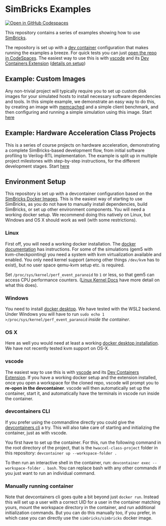 # SimBricks Examples

[![Open in GitHub Codespaces](https://github.com/codespaces/badge.svg)](simbricks/simbricks-examples)

This repository contains a series of examples showing how to use
[SimBricks](https://github.com/simbricks/simbricks).

The repository is set up with a [dev container](https://containers.dev/)
configuration that makes running the examples a breeze. For quick tests you
can just
[open the repo in CodeSpaces](https://codespaces.new/simbricks/simbricks-examples).
The easiest way to use this is with
[vscode](https://code.visualstudio.com/) and its
[Dev Containers Extension](vscode:extension/ms-vscode-remote.remote-containers)
([details on setup](#environment-setup))


## Example: Custom Images
Any non-trivial project will typically require you to set up custom disk images
for your simulated hosts to install necessary software dependencies and tools.
In this simple example, we demonstrate an easy way to do this, by creating an
image with [memcached](https://memcached.org/) and a simple client benchmark,
and then configuring and running a simple simulation using this image.
Start [here](custom-image/README.md)

## Example: Hardware Acceleration Class Projects

This is a series of course projects on hardware acceleration, demonstrating a
complete SimBricks-based development flow, from initial software profiling to
Verilog-RTL implementation. The example is split up in multiple project
milestones with step-by-step instructions, for the different development stages.
Start [here](hwaccel-class-project/README.md)


## Environment Setup
This repository is set up with a devcontainer configuration based on the
[SimBricks Docker Images](https://hub.docker.com/u/simbricks). This is the
easiest way of starting to use SimBricks, as you do not have to manually install
dependencies, build SimBricks, or set up other environment components.
You will need a working docker setup. We recommend doing this natively on Linux,
but Windows and OS X should work as well (with some restrictions).

### Linux
First off, you will need a working docker installation. The [docker
documentation](https://docs.docker.com/engine/install/) has instructions. For
some of the simulations (gem5 with kvm-checkpointing) you need a system with kvm
virtualization available and enabled. You only need kernel support (among other
things `/dev/kvm` has to exist), but no user space qemu-kvm setup etc. is
required.

Set `/proc/sys/kernel/perf_event_paranoid` to `1` or less, so that gem5 can
access CPU performance counters.
([Linux Kernel Docs](https://www.kernel.org/doc/Documentation/sysctl/kernel.txt)
have more detail on what this does).

### Windows
You need to install
[docker desktop](https://docs.docker.com/desktop/install/windows-install/).
We have tested with the WSL2 backend. Under Windows you will have to run
`sudo echo 1 >/proc/sys/kernel/perf_event_paranoid` *inside the container*.

### OS X
Here as well you would need at least a working
[docker desktop installation](https://docs.docker.com/desktop/install/mac-install/).
We have not recently tested kvm support on OS-X.

### vscode
The easiest way to use this is with [vscode](https://code.visualstudio.com/) and
its
[Dev Containers Extension](vscode:extension/ms-vscode-remote.remote-containers).
If you have a working docker setup and the extension installed, once
you open a workspace for the cloned repo, vscode will prompt you to **re-open in
the devcontainer**. vscode will then automatically set up the container, start
it, and automatically have the terminals in vscode run inside the container.

### devcontainers CLI
If you prefer using the commandline directly you could give the
[devcontainers cli](https://github.com/devcontainers/cli) a try. This will also
take care of starting and initializing the container, just as with vscode.

You first have to set up the container. For this, run the following command in
the root directory of the project, that is the `hwaccel-class-project` folder
in this repository: `devcontainer up --workspace-folder .`

To then run an interactive shell in the container, run:
`devcontainer exec --workspace-folder . bash`. You can replace bash with any
other commands if you just want to run an individual command.

### Manually running container
Note that devcontainers cli goes quite a bit beyond just `docker run`. Instead
this will set up a user with a correct UID for a user in the container matching
yours, mount the workspace directory in the container, and run additional
initialization commands. But you can do this manually too, if you prefer, in
which case you can directly use the `simbricks/simbricks` docker image.
